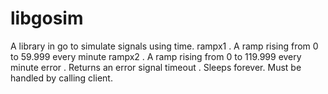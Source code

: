 # libgosim
A library in go to simulate signals using time.
rampx1 . A ramp rising from 0 to 59.999 every minute
rampx2 . A ramp rising from 0 to 119.999 every minute
error . Returns an error signal
timeout . Sleeps forever. Must be handled by calling client.
